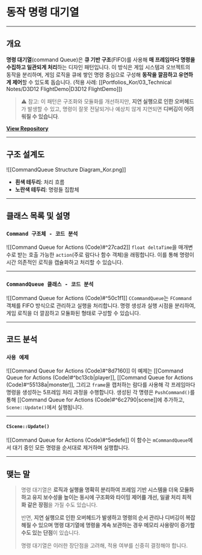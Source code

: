 # **동작 명령 대기열**
---
## **개요**
**명령 대기열**(command Queue)은 **큐 기반 구조**(FIFO)를 사용해 **매 프레임마다 명령을 수집하고 일관되게 처리**하는 디자인 패턴입니다. 이 방식은 게임 시스템과 오브젝트의 동작을 분리하며, 게임 로직을 큐에 쌓인 명령 중심으로 구성해 **동작을 깔끔하고 유연하게 제어**할 수 있도록 돕습니다. (적용 사례: [[Portfolios_Kor/03_Technical Notes/D3D12 FlightDemo|D3D12 FlightDemo]])

> ⚠️ 참고: 이 패턴은 구조화와 모듈화를 개선하지만, **지연 실행으로 인한 오버헤드**가 발생할 수 있고, 명령이 잘못 전달되거나 예상치 않게 지연되면 **디버깅이 어려워질 수 있습니다**.

[**View Repository**](https://github.com/Woo95/Command-Queue-for-Actions)

---
## **구조 설계도**
![[CommandQueue Structure Diagram_Kor.png]]
- **흰색 테두리**: 처리 흐름
- **노란색 테두리**: 명령들 집합체

---
## **클래스 목록 및 설명**
### `Command 구조체 - 코드 분석`
![[Command Queue for Actions (Code)#^27cad2]]
`float deltaTime`을 매개변수로 받는 호출 가능한 `action`(주로 람다나 함수 객체)을 래핑합니다. 이를 통해 명령이 시간 의존적인 로직을 캡슐화하고 처리할 수 있습니다.

---
### `CommandQueue 클래스 - 코드 분석`
![[Command Queue for Actions (Code)#^50c1f1]]
`CCommandQueue`는 `FCommand` 객체를 FIFO 방식으로 관리하고 실행을 처리합니다. 명령 생성과 실행 시점을 분리하여, 게임 로직을 더 깔끔하고 모듈화된 형태로 구성할 수 있습니다.

---
## **코드 분석**
### `사용 예제`
![[Command Queue for Actions (Code)#^8d7160]]
이 예제는 [[Command Queue for Actions (Code)#^bc13cb|player]], [[Command Queue for Actions (Code)#^55138a|monster]], 그리고 `frame`을 캡처하는 람다를 사용해 각 프레임마다 명령을 생성하는 5프레임 처리 과정을 수행합니다. 생성된 각 명령은 `PushCommand()`를 통해 [[Command Queue for Actions (Code)#^6c2790|scene]]에 추가하고, `Scene::Update()`에서 실행됩니다.

---
#### `CScene::Update()`
![[Command Queue for Actions (Code)#^5edefe]]
이 함수는 `mCommandQueue`에서 대기 중인 모든 명령을 순서대로 제거하며 실행합니다.

---
## **맺는 말**
> 명령 대기열은 **로직과 실행을 명확히 분리하여 프레임 기반 시스템을 더욱 모듈화하고 유지 보수성을 높이는 동시에 구조화와 타이밍 제어를 개선, 일괄 처리 최적화 같은 장점**을 가질 수도 있습니다.
>
> 반면, **지연 실행으로 인한 오버헤드가 발생하고 명령의 순서 관리나 디버깅이 복잡해질 수 있으며 명령 대기열에 명령을 계속 보관하는 경우 메모리 사용량이 증가할 수도 있는 단점**이 있습니다.
>
> 명령 대기열은 이러한 장단점을 고려해, 적용 여부를 신중히 결정해야 합니다.